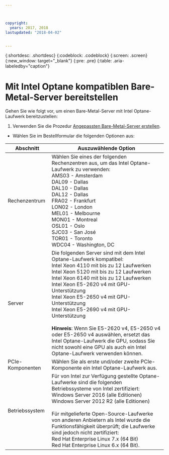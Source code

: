 ```yaml
---



copyright:
  years: 2017, 2018
lastupdated: "2018-04-02"


---
```


{:shortdesc: .shortdesc}
{:codeblock: .codeblock}
{:screen: .screen}
{:new_window: target="_blank"}
{:pre: .pre}
{:table: .aria-labeledby="caption"}

# Mit Intel Optane kompatiblen Bare-Metal-Server bereitstellen
Gehen Sie wie folgt vor, um einen Bare-Metal-Server mit Intel Optane-Laufwerk bereitzustellen: 
1. Verwenden Sie die Prozedur [Angepassten Bare-Metal-Server erstellen](../bare-metal/baremetal-provision.html). 
* Wählen Sie im Bestellformular die folgenden Optionen aus: 

|Abschnitt|Auszuwählende Option
|------|------|
|Rechenzentrum|Wählen Sie eines der folgenden Rechenzentren aus, um das Intel Optane-Laufwerk zu verwenden: <br>AMS03 - Amsterdam<br>DAL09 - Dallas<br>DAL10 - Dallas<br>DAL12 - Dallas<br>FRA02 - Frankfurt<br>LON02 - London<br>MEL01 - Melbourne<br>MON01 - Montreal<br>OSL01 - Oslo<br>SJC03 - San José<br>TOR01 - Toronto<br>WDC04 - Washington, DC|
|Server|Die folgenden Server sind mit dem Intel Optane-Laufwerk kompatibel: <br>Intel Xeon 4110 mit bis zu 12 Laufwerken<br>Intel Xeon 5120 mit bis zu 12 Laufwerken<br>Intel Xeon 6140 mit bis zu 12 Laufwerken<br>Intel Xeon E5-2620 v4 mit GPU-Unterstützung<br>Intel Xeon E5-2650 v4 mit GPU-Unterstützung<br>Intel Xeon E5-2690 v4 mit GPU-Unterstützung<br><br>  **Hinweis**: Wenn Sie E5-2620 v4, E5-2650 v4 oder E5-2650 v4 auswählen, ersetzt das Intel Optane-Laufwerk die GPU, sodass Sie nicht sowohl eine GPU als auch ein Intel Optane-Laufwerk verwenden können. |
|PCIe-Komponenten| Wählen Sie als erste und/oder zweite PCIe-Komponente ein Intel Optane-Laufwerk aus. |
|Betriebssystem|Für von Intel zur Verfügung gestellte Optane-Laufwerke sind die folgenden Betriebssysteme von Intel zertifiziert: <br>Windows Server 2016 (alle Editionen)<br>Windows Server 2012 R2 (alle Editionen)<br><br>Für mitgelieferte Open-Source-Laufwerke von anderen Anbietern als Intel wurde die Funktionsfähigkeit überprüft; die Laufwerke sind jedoch nicht zertifiziert: <br>Red Hat Enterprise Linux 7.x (64 Bit)<br>Red Hat Enterprise Linux 6.x (64 Bit).
